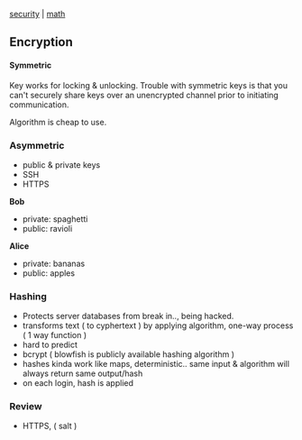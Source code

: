 [security](index.md) | [math](../math/index.md)

## Encryption

#### Symmetric
Key works for locking & unlocking. Trouble with symmetric keys is that you can't securely share keys over an unencrypted channel prior to initiating communication.

Algorithm is cheap to use.

### Asymmetric
- public & private keys
- SSH
- HTTPS

**Bob**
- private: spaghetti
- public: ravioli

**Alice**
- private: bananas
- public: apples


### Hashing
- Protects server databases from break in.., being hacked.
- transforms text ( to cyphertext ) by applying  algorithm, one-way process ( 1 way function )
- hard to predict
- bcrypt ( blowfish is publicly available hashing algorithm )
- hashes kinda work like maps, deterministic.. same input & algorithm will always return same output/hash
- on each login, hash is applied

### Review

- HTTPS, ( salt )
